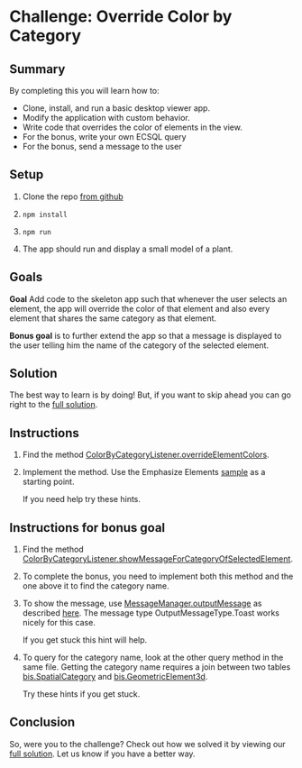 # Challenge: Override Color by Category

## Summary

By completing this you will learn how to:
- Clone, install, and run a basic desktop viewer app.
- Modify the application with custom behavior.
- Write code that overrides the color of elements in the view.
- For the bonus, write your own ECSQL query
- For the bonus, send a message to the user

## Setup

1. Clone the repo [from github](https://github.com/iModeljsJumpStart/challenge-color-by-category)

2. `npm install`

3. `npm run`

4. The app should run and display a small model of a plant.

## Goals

**Goal** Add code to the skeleton app such that whenever the user selects an element, the app will override the color of that element and also every element that shares the same category as that element.

**Bonus goal** is to further extend the app so that a message is displayed to the user telling him the name of the category of the selected element.

## Solution

The best way to learn is by doing!  But, if you want to skip ahead you can go right to the [full solution](https://github.com/iModeljsJumpStart/challenge-color-by-category-solution/blob/master/src/frontend/app/ColorByCategory.ts).

## Instructions

1. Find the method [ColorByCategoryListener.overrideElementColors](https://github.com/iModeljsJumpStart/challenge-color-by-category/blob/46b662475827c3f25ddfcfafddcc11ad36b661bb/src/frontend/app/ColorByCategory.ts#L43).

2. Implement the method.  Use the Emphasize Elements [sample](https://www.imodeljs.org/sample-showcase/?group=Viewer+Features&sample=emphasize-elements-sample) as a starting point.

    If you need help try <a onclick="toggleHint('hints-1')">these hints</a>.
<div class="hint-group" id="hints-1" style="display:none">

<a onclick="toggleHint('hint-1-1')">Hint 1</a>
<div class="hint" id="hint-1-1" style="display:none">
The method you need to call is <a href="https://www.imodeljs.org/reference/imodeljs-frontend/rendering/emphasizeelements/overrideelements" target="_blank">EmphasizeElements.overrideElements</a>
</div>
<br>

<a onclick="toggleHint('hint-1-2')">Hint 2</a>
<div class="hint" id="hint-1-2" style="display:none">
You need a <a href="https://www.imodeljs.org/reference/ui-components/viewport" target="_blank">Viewport</a>. You can use static methods on <a href="https://www.imodeljs.org/learning/frontend/imodelapp">IModelApp</a> to get the viewport with which the user is currently interacting.
</div>
<br>

<a onclick="toggleHint('hint-1-3')">Hint 3</a>
<div class="hint" id="hint-1-3" style="display:none">
The viewport you need is <code>IModelApp.viewManager.selectedView</code>
</div>
<br>

<a onclick="toggleHint('hint-1-4')">Hint 4</a>
<div class="hint" id="hint-1-4" style="display:none">
To get the color value, you need to call <a href="https://github.com/iModeljsJumpStart/challenge-color-by-category/blob/46b662475827c3f25ddfcfafddcc11ad36b661bb/src/frontend/app/ColorByCategory.ts#L32" target="_blank">ColorByCategoryListener.getNextColor</a>
</div>
<br>

<a onclick="toggleHint('hint-1-5')">Hint 5</a>
<div class="hint" id="hint-1-5" style="display:none">
<code><pre>
private overrideElementColors(ids: Id64String[]) {
const vp = IModelApp.viewManager.selectedView;

if (undefined === vp)
    return;

const emph = EmphasizeElements.getOrCreate(vp);
emph.overrideElements(ids, vp, this.getNextColor());
}
</pre></code>
</div>
<br>

</div>

## Instructions for bonus goal

1. Find the method [ColorByCategoryListener.showMessageForCategoryOfSelectedElement](https://github.com/iModeljsJumpStart/challenge-color-by-category/blob/46b662475827c3f25ddfcfafddcc11ad36b661bb/src/frontend/app/ColorByCategory.ts#L78).

2. To complete the bonus, you need to implement both this method and the one above it to find the category name.

3. To show the message, use [MessageManager.outputMessage](https://www.imodeljs.org/reference/ui-framework/notification/messagemanager/outputmessagestatic/) as described [here](https://www.imodeljs.org/learning/ui/framework/notifications/).  The message type OutputMessageType.Toast works nicely for this case.

    If you get stuck <a onclick="toggleHint('hint-2-1')">this hint</a> will help.
<div class="hint" id="hint-2-1" style="display:none">
<code><pre>
const categoryName = "Placeholder";
MessageManager.outputMessage(new ReactNotifyMessageDetails(OutputMessagePriority.Info,
    "Category = " + categoryName, "", OutputMessageType.Toast));
</pre></code>
</div>

4. To query for the category name, look at the other query method in the same file.  Getting the category name requires a join between two tables [bis.SpatialCategory](https://www.imodeljs.org/bis/domains/biscore.ecschema/?term=spatialcategory#spatialcategory) and [bis.GeometricElement3d](https://www.imodeljs.org/bis/domains/biscore.ecschema/?term=spatialcategory#geometricelement3d).

    Try <a onclick="toggleHint('hints-3')">these hints</a> if you get stuck.
<div class="hint-group" id="hints-3" style="display:none">

<a onclick="toggleHint('hint-3-1')">Hint 1</a>
<div class="hint" id="hint-3-1" style="display:none">
Use the property Category.Id on GeometricElement3d.
</div>
<br>

<a onclick="toggleHint('hint-3-2')">Hint 2</a>
<div class="hint" id="hint-3-2" style="display:none">
You need to join the two tables <code>ON</code> the condition that the <code>ecinstanceid</code> of the category is equal to the <code>category.id</code> of the geometric element.
</div>
<br>

<a onclick="toggleHint('hint-3-3')">Hint 3</a>
<div class="hint" id="hint-3-3" style="display:none">
You need to limit the results with a <code>WHERE</code> clause so you consider only the geometric element with the specified inputId.
</div>
<br>

<a onclick="toggleHint('hint-3-4')">Hint 4</a>
<div class="hint" id="hint-3-4" style="display:none">
Use this query:
<code><pre>
const query = `SELECT cat.codeValue categoryName
    FROM bis.SpatialCategory cat
    JOIN bis.geometricElement3d selected ON cat.ecinstanceid = selected.category.id
    WHERE selected.ecinstanceid = ` + inputId;
</pre></code>
</div>
<br>

</div>

## Conclusion

So, were you to the challenge? Check out how we solved it by viewing our [full solution](https://github.com/iModeljsJumpStart/challenge-color-by-category-solution/blob/master/src/frontend/app/ColorByCategory.ts).  Let us know if you have a better way.


<script type="text/javascript">
    function toggleHint (hintId) {
        var hint = document.getElementById(hintId);
        if (hint.style.display === "none") {
        hint.style.display = "block";
        } else {
        hint.style.display = "none";
        }
    }
</script>

